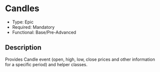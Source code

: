 # Candles

* Type: Epic
* Required: Mandatory
* Functional: Base/Pre-Advanced

## Description

Provides Candle event (open, high, low, close prices and other information for a specific period) and helper classes.

